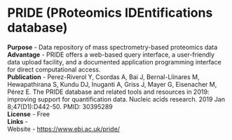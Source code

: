 # PRIDE (PRoteomics IDEntifications database)    
  
  
**Purpose** - Data repository of mass spectrometry-based proteomics data  
**Advantage** - PRIDE offers a web-based query interface, a user-friendly data upload facility, and a documented application programming interface for direct computational access.    
**Publication** - Perez-Riverol Y, Csordas A, Bai J, Bernal-Llinares M, Hewapathirana S, Kundu DJ, Inuganti A, Griss J, Mayer G, Eisenacher M, Pérez E. The PRIDE database and related tools and resources in 2019: improving support for quantification data. Nucleic acids research. 2019 Jan 8;47(D1):D442-50. PMID: 30395289  
**License** - Free  
**Links** -  
   Website - https://www.ebi.ac.uk/pride/   